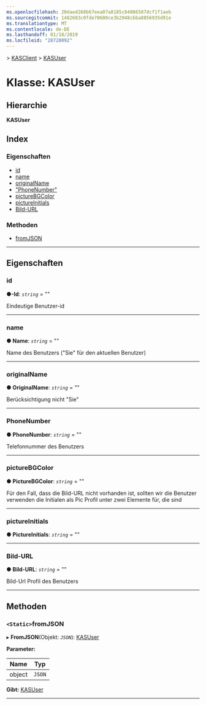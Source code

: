 ```yaml
---
ms.openlocfilehash: 20daed268b67eea07a8185c84086587dcf1f1aeb
ms.sourcegitcommit: 1482683c0fde70600ce3b2948cbba8856935d91e
ms.translationtype: MT
ms.contentlocale: de-DE
ms.lasthandoff: 01/18/2019
ms.locfileid: "28728092"
---
```

[](../README.md) > [KASClient](../modules/kasclient.md) > [KASUser](../classes/kasclient.kasuser.md)

# <a name="class-kasuser"></a>Klasse: KASUser

## <a name="hierarchy"></a>Hierarchie

**KASUser**

## <a name="index"></a>Index 

### <a name="properties"></a>Eigenschaften

* [id](kasclient.kasuser.md#id)
* [name](kasclient.kasuser.md#name)
* [originalName](kasclient.kasuser.md#originalname)
* ["PhoneNumber"](kasclient.kasuser.md#phonenumber)
* [pictureBGColor](kasclient.kasuser.md#picturebgcolor)
* [pictureInitials](kasclient.kasuser.md#pictureinitials)
* [Bild-URL](kasclient.kasuser.md#pictureurl)
### <a name="methods"></a>Methoden

* [fromJSON](kasclient.kasuser.md#fromjson)

---

## <a name="properties"></a>Eigenschaften

<a id="id"></a>

###  <a name="id"></a>id

**●-Id**: *`string`* = ""

Eindeutige Benutzer-id

___

<a id="name"></a>

###  <a name="name"></a>name

**● Name**: *`string`* = ""

Name des Benutzers ("Sie" für den aktuellen Benutzer)

___

<a id="originalname"></a>

###  <a name="originalname"></a>originalName

**● OriginalName**: *`string`* = ""

Berücksichtigung nicht "Sie"

___

<a id="phonenumber"></a>

###  <a name="phonenumber"></a>PhoneNumber

**● PhoneNumber**: *`string`* = ""

Telefonnummer des Benutzers

___

<a id="picturebgcolor"></a>

###  <a name="picturebgcolor"></a>pictureBGColor

**● PictureBGColor**: *`string`* = ""

Für den Fall, dass die Bild-URL nicht vorhanden ist, sollten wir die Benutzer verwenden die Initialen als Pic Profil unter zwei Elemente für, die sind

___

<a id="pictureinitials"></a>

###  <a name="pictureinitials"></a>pictureInitials

**● PictureInitials**: *`string`* = ""

___

<a id="pictureurl"></a>

###  <a name="pictureurl"></a>Bild-URL

**● Bild-URL**: *`string`* = ""

Bild-Url Profil des Benutzers

___

## <a name="methods"></a>Methoden

<a id="fromjson"></a>

### <a name="static-fromjson"></a>`<Static>`fromJSON

▸ **FromJSON**(Objekt: *`JSON`*): [KASUser](kasclient.kasuser.md)

**Parameter:**

| Name | Typ |
| ------ | ------ |
| object | `JSON` |

**Gibt:** [KASUser](kasclient.kasuser.md)

___

